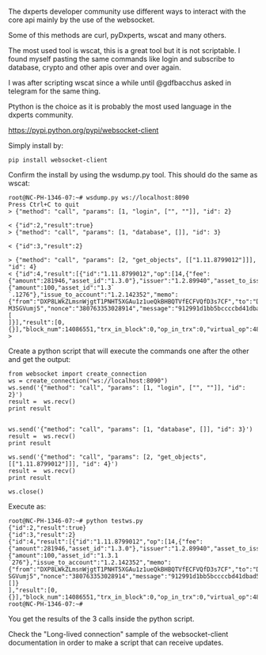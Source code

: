 The dxperts developer community use different ways to interact with the core api mainly by the use of the websocket.

Some of this methods are curl, pyDxperts, wscat and many others.

The most used tool is wscat, this is a great tool but it is not scriptable. I found myself pasting the same commands like login and subscribe to database, crypto and other apis over and over again.

I was after scripting wscat since a while until @gdfbacchus asked in telegram for the same thing.

Ptython is the choice as it is probably the most used language in the dxperts community.

https://pypi.python.org/pypi/websocket-client

Simply install by:

`pip install websocket-client`

Confirm the install by using the wsdump.py tool. This should do the same as wscat:

```
root@NC-PH-1346-07:~# wsdump.py ws://localhost:8090
Press Ctrl+C to quit
> {"method": "call", "params": [1, "login", ["", ""]], "id": 2}

< {"id":2,"result":true}
> {"method": "call", "params": [1, "database", []], "id": 3}

< {"id":3,"result":2}

> {"method": "call", "params": [2, "get_objects", [["1.11.8799012"]]], "id": 4}
< {"id":4,"result":[{"id":"1.11.8799012","op":[14,{"fee":{"amount":281946,"asset_id":"1.3.0"},"issuer":"1.2.89940","asset_to_issue":{"amount":100,"asset_id":"1.3`
`.1276"},"issue_to_account":"1.2.142352","memo":{"from":"DXP8LWkZLmsnWjgtT1PNHT5XGAu1z1ueQkBHBQTVfECFVQfD3s7CF","to":"DXP6F1ZetzyG5FvjRiPjSkAjJfCqfr8AGbnGfH9FAGWZ`
M3SGVumj5","nonce":"380763353028914","message":"912991d1bb5bccccbd41dbad533836e667e5c5e9a31290c857ed6c5ea01756dd4d5893f1644c16c019170a4d0de346a2"},"extensions":[
]}],"result":[0,{}],"block_num":14086551,"trx_in_block":0,"op_in_trx":0,"virtual_op":48819}]}
>
```

Create a python script that will execute the commands one after the other and get the output:

```
from websocket import create_connection
ws = create_connection("ws://localhost:8090")
ws.send('{"method": "call", "params": [1, "login", ["", ""]], "id": 2}')
result =  ws.recv()
print result


ws.send('{"method": "call", "params": [1, "database", []], "id": 3}')
result =  ws.recv()
print result

ws.send('{"method": "call", "params": [2, "get_objects", [["1.11.8799012"]]], "id": 4}')
result =  ws.recv()
print result

ws.close()
```

Execute as:

```
root@NC-PH-1346-07:~# python testws.py
{"id":2,"result":true}
{"id":3,"result":2}
{"id":4,"result":[{"id":"1.11.8799012","op":[14,{"fee":{"amount":281946,"asset_id":"1.3.0"},"issuer":"1.2.89940","asset_to_issue":{"amount":100,"asset_id":"1.3.1
`276"},"issue_to_account":"1.2.142352","memo":{"from":"DXP8LWkZLmsnWjgtT1PNHT5XGAu1z1ueQkBHBQTVfECFVQfD3s7CF","to":"DXP6F1ZetzyG5FvjRiPjSkAjJfCqfr8AGbnGfH9FAGWZM3
SGVumj5","nonce":"380763353028914","message":"912991d1bb5bccccbd41dbad533836e667e5c5e9a31290c857ed6c5ea01756dd4d5893f1644c16c019170a4d0de346a2"},"extensions":[]}
],"result":[0,{}],"block_num":14086551,"trx_in_block":0,"op_in_trx":0,"virtual_op":48819}]}
root@NC-PH-1346-07:~#
```

You get the results of the 3 calls inside the python script.

Check the "Long-lived connection" sample of the websocket-client documentation in order to make a script that can receive updates.

